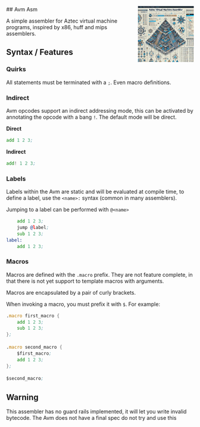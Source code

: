 <img align="right" width="150" height="150" top="100" src="./assets/readme.jpg">
## Avm Asm

A simple assembler for Aztec virtual machine programs, inspired by x86, huff and mips assemblers.

## Syntax / Features
### Quirks
All statements must be terminated with a `;`. Even macro definitions.

### Indirect
Avm opcodes support an indirect addressing mode, this can be activated by annotating the opcode with a bang `!`. The default mode will be direct.

**Direct**
```asm
add 1 2 3;
```

**Indirect**
```asm
add! 1 2 3;
```

### Labels
Labels within the Avm are static and will be evaluated at compile time, to define a label, use the `<name>:` syntax (common in many assemblers).

Jumping to a label can be performed with `@<name>`

```asm
    add 1 2 3;
    jump @label;
    sub 1 2 3;
label:
    add 1 2 3;
```

### Macros
Macros are defined with the `.macro` prefix. They are not feature complete, in that there is not yet support to template macros with arguments.

Macros are encapsulated by a pair of curly brackets.

When invoking a macro, you must prefix it with `$`. For example:

```asm
.macro first_macro {
    add 1 2 3;
    sub 1 2 3;
};

.macro second_macro {
    $first_macro;
    add 1 2 3;
};

$second_macro;
```


## Warning
This assembler has no guard rails implemented, it will let you write invalid bytecode.
The Avm does not have a final spec do not try and use this